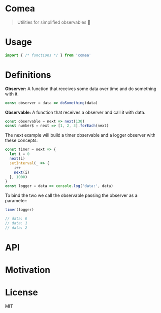 # Comea
> Utilities for simplified observables :eyes:

# Usage
```js
import { /* functions */ } from 'comea'
```

# Definitions
**Observer:** A function that receives some data over time and do something with it.
```js
const observer = data => doSomething(data)
```

**Observable:** A function that receives a observer and call it with data.
```js
const observable = next => next(130)
const number$ = next => [1, 2, 3].forEach(next)
```

The next example will build a timer observable and a logger observer with these concepts:
```js
const timer = next => {
  let i = 0
  next(i)
  setInterval(_ => {
    i++
    next(i)
  }, 1000)
}
const logger = data => console.log('data:', data)
```

To bind the two we call the observable passing the observer as a parameter:
```js
timer(logger)

// data: 0
// data: 1
// data: 2
```

# API

# Motivation

# License
MIT
